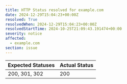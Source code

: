 ```yaml
---
title: HTTP Status resolved for example.com
date: 2024-12-29T15:04:23+00:00Z
resolved: True
resolvedWhen: 2024-12-29T15:04:23+00:00Z
resolvedStartTime: 2024-10-25T21:09:43.191474+00:00
severity: notice
affected:
  - example.com
section: issue
---
```


| Expected Statuses | Actual Status  |
|-------------------|----------------|
| 200, 301, 302 | 200 |
